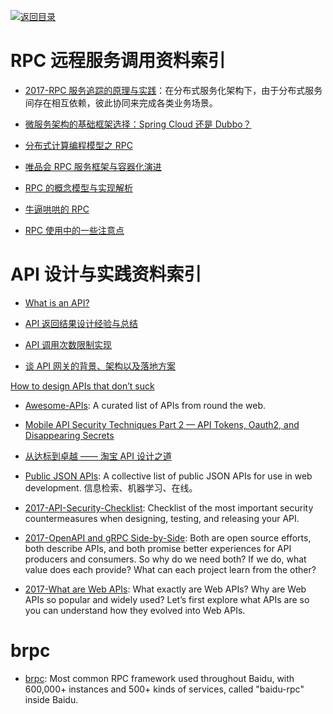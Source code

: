 [![返回目录](https://parg.co/UGo)](https://parg.co/b4z)

# RPC 远程服务调用资料索引

* [2017-RPC 服务追踪的原理与实践](http://6me.us/rfJ)：在分布式服务化架构下，由于分布式服务间存在相互依赖，彼此协同来完成各类业务场景。

* [微服务架构的基础框架选择：Spring Cloud 还是 Dubbo？ ](http://blog.didispace.com/microservice-framework/?hmsr=toutiao.io&utm_medium=toutiao.io&utm_source=toutiao.io)

* [分布式计算编程模型之 RPC](http://www.infoq.com/cn/news/2016/04/Distributed-compute-program-RPC?hmsr=toutiao.io&utm_medium=toutiao.io&utm_source=toutiao.io)

* [唯品会 RPC 服务框架与容器化演进](http://mp.weixin.qq.com/s?__biz=MzAwMDU1MTE1OQ==&mid=405781868&idx=1&sn=cbb10d37e25c76a1845f593a222da3c9&scene=4#wechat_redirect)

* [RPC 的概念模型与实现解析 ](http://mp.weixin.qq.com/s?__biz=MzAxMTEyOTQ5OQ==&mid=2650610547&idx=1&sn=2cae08dbf62d9a6c2f964ffd440c0077#rd)

* [牛逼哄哄的 RPC](http://mp.weixin.qq.com/s?__biz=MzA3MDExNzcyNA==&mid=2650392260&idx=1&sn=5a4978d02326cdd38e2ea1cd9586b4df&scene=0#wechat_redirect)

* [RPC 使用中的一些注意点](http://mp.weixin.qq.com/s?__biz=MzAxMTEyOTQ5OQ==&mid=2650610778&idx=1&sn=630db2a23f4f465de2417cba3f1371cb&chksm=834c7baeb43bf2b82550baf37d4b8595e0c59f82ebbda5bf8eeb6d7bf37b6857035877fb4f89#rd)

# API 设计与实践资料索引

* [What is an API?](https://words.werd.io/what-is-an-api-bd913f45ff23#.21o2m1qc0)

* [API 返回结果设计经验与总结](http://tutuge.me/2016/05/02/design-json-api-respoense/)

* [API 调用次数限制实现](https://zhuanlan.zhihu.com/p/20872901?hmsr=toutiao.io&utm_medium=toutiao.io&utm_source=toutiao.io)

* [谈 API 网关的背景、架构以及落地方案](http://www.infoq.com/cn/news/2016/07/API-background-architecture-floo)

[How to design APIs that don’t suck](https://medium.freecodecamp.com/https-medium-com-anupcowkur-how-to-design-apis-that-dont-suck-922d864365c9#.muabkix06)

* [Awesome-APIs](https://github.com/abhishekbanthia/Awesome-APIs): A curated list of APIs from round the web.

* [Mobile API Security Techniques Part 2 — API Tokens, Oauth2, and Disappearing Secrets](https://hackernoon.com/mobile-api-security-techniques-fc1f577840ab#.z45vrlbqg)

* [从达标到卓越 —— 淘宝 API 设计之道](http://taobaofed.org/blog/2017/02/16/a-guide-to-api-design/)

* [Public JSON APIs](https://github.com/toddmotto/public-apis): A collective list of public JSON APIs for use in web development. 信息检索、机器学习、在线。

* [2017-API-Security-Checklist](https://github.com/shieldfy/API-Security-Checklist): Checklist of the most important security countermeasures when designing, testing, and releasing your API.

* [2017-OpenAPI and gRPC Side-by-Side](https://parg.co/U6o): Both are open source efforts, both describe APIs, and both promise better experiences for API producers and consumers. So why do we need both? If we do, what value does each provide? What can each project learn from the other?

* [2017-What are Web APIs](https://hackernoon.com/what-are-web-apis-c74053fa4072): What exactly are Web APIs? Why are Web APIs so popular and widely used? Let’s first explore what APIs are so you can understand how they evolved into Web APIs.

# brpc

* [brpc](https://github.com/brpc/brpc): Most common RPC framework used throughout Baidu, with 600,000+ instances and 500+ kinds of services, called "baidu-rpc" inside Baidu.
